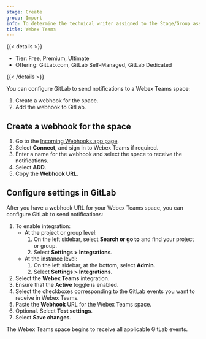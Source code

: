 ```yaml
---
stage: Create
group: Import
info: To determine the technical writer assigned to the Stage/Group associated with this page, see https://handbook.gitlab.com/handbook/product/ux/technical-writing/#assignments
title: Webex Teams
---
```


{{< details >}}

- Tier: Free, Premium, Ultimate
- Offering: GitLab.com, GitLab Self-Managed, GitLab Dedicated

{{< /details >}}

You can configure GitLab to send notifications to a Webex Teams space:

1. Create a webhook for the space.
1. Add the webhook to GitLab.

## Create a webhook for the space

1. Go to the [Incoming Webhooks app page](https://apphub.webex.com/applications/incoming-webhooks-cisco-systems-38054-23307-75252).
1. Select **Connect**, and sign in to Webex Teams if required.
1. Enter a name for the webhook and select the space to receive the notifications.
1. Select **ADD**.
1. Copy the **Webhook URL**.

## Configure settings in GitLab

After you have a webhook URL for your Webex Teams space, you can configure GitLab to send
notifications:

1. To enable integration:
   - At the project or group level:
     1. On the left sidebar, select **Search or go to** and find your project or group.
     1. Select **Settings > Integrations**.
   - At the instance level:
     1. On the left sidebar, at the bottom, select **Admin**.
     1. Select **Settings > Integrations**.
1. Select the **Webex Teams** integration.
1. Ensure that the **Active** toggle is enabled.
1. Select the checkboxes corresponding to the GitLab events you want to receive in Webex Teams.
1. Paste the **Webhook** URL for the Webex Teams space.
1. Optional. Select **Test settings**.
1. Select **Save changes**.

The Webex Teams space begins to receive all applicable GitLab events.
